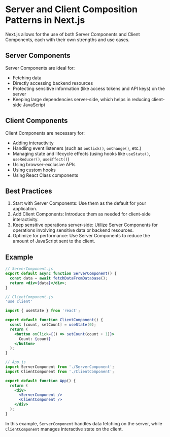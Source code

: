 # Server and Client Composition Patterns in Next.js

Next.js allows for the use of both Server Components and Client Components, each with their own strengths and use cases.

## Server Components

Server Components are ideal for:

-   Fetching data
-   Directly accessing backend resources
-   Protecting sensitive information (like access tokens and API keys) on the server
-   Keeping large dependencies server-side, which helps in reducing client-side JavaScript

## Client Components

Client Components are necessary for:

-   Adding interactivity
-   Handling event listeners (such as `onClick()`, `onChange()`, etc.)
-   Managing state and lifecycle effects (using hooks like `useState()`, `useReducer()`, `useEffect()`)
-   Using browser-exclusive APIs
-   Using custom hooks
-   Using React Class components

## Best Practices

1. Start with Server Components: Use them as the default for your application.
2. Add Client Components: Introduce them as needed for client-side interactivity.
3. Keep sensitive operations server-side: Utilize Server Components for operations involving sensitive data or backend resources.
4. Optimize for performance: Use Server Components to reduce the amount of JavaScript sent to the client.

## Example

```jsx
// ServerComponent.js
export default async function ServerComponent() {
  const data = await fetchDataFromDatabase();
  return <div>{data}</div>;
}

// ClientComponent.js
'use client'

import { useState } from 'react';

export default function ClientComponent() {
  const [count, setCount] = useState(0);
  return (
    <button onClick={() => setCount(count + 1)}>
      Count: {count}
    </button>
  );
}

// App.js
import ServerComponent from './ServerComponent';
import ClientComponent from './ClientComponent';

export default function App() {
  return (
    <div>
      <ServerComponent />
      <ClientComponent />
    </div>
  );
}
```

In this example, `ServerComponent` handles data fetching on the server, while `ClientComponent` manages interactive state on the client.
